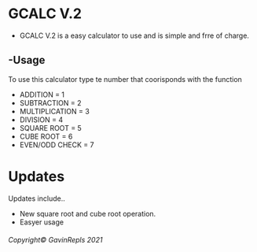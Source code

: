 # GCALC V.2
- GCALC V.2 is a easy calculator to use and is simple and frre of charge.

## -Usage
To use this calculator type te number that coorisponds with the function

 - ADDITION = 1 
 - SUBTRACTION = 2
 - MULTIPLICATION = 3
 - DIVISION = 4
 - SQUARE ROOT = 5
 - CUBE ROOT = 6
 - EVEN/ODD CHECK  = 7
# Updates 
Updates include..
- New square root and cube root operation.
- Easyer usage

###### Copyright© GavinRepls 2021
